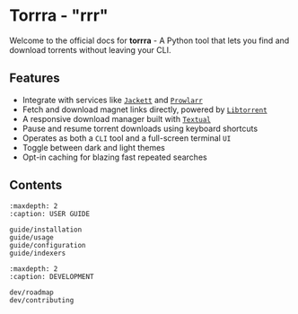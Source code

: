 # Torrra - "rrr"

Welcome to the official docs for **torrra** - A Python tool that lets you find and download torrents without leaving your CLI.

## Features

- Integrate with services like [`Jackett`](https://github.com/Jackett/Jackett) and [`Prowlarr`](https://github.com/Prowlarr/Prowlarr)
- Fetch and download magnet links directly, powered by [`Libtorrent`](https://libtorrent.org/)
- A responsive download manager built with [`Textual`](https://textual.textualize.io/)
- Pause and resume torrent downloads using keyboard shortcuts
- Operates as both a `CLI` tool and a full-screen terminal `UI`
- Toggle between dark and light themes
- Opt-in caching for blazing fast repeated searches


## Contents

```{toctree}
:maxdepth: 2
:caption: USER GUIDE

guide/installation
guide/usage
guide/configuration
guide/indexers
```

```{toctree}
:maxdepth: 2
:caption: DEVELOPMENT

dev/roadmap
dev/contributing
```
